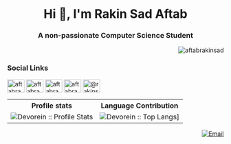 <h1 align="center" >Hi 👋, I'm Rakin Sad Aftab</h1>
<h3 align="center">A non-passionate Computer Science Student</h3>

<p align="right"> <img src="https://komarev.com/ghpvc/?username=aftabrakinsad&label=Profile%20views&color=blue&style=flat" alt="aftabrakinsad" /> </p>

<h3 align="left">Social Links</h3>
<p align="left">
<a href="https://twitter.com/aftabrakinsad" target="blank"><img align="center" src="https://raw.githubusercontent.com/rahuldkjain/github-profile-readme-generator/master/src/images/icons/Social/twitter.svg" alt="aftabrakinsad" height="30" width="40" /></a>
<a href="https://fb.com/aftabrakinsad" target="blank"><img align="center" src="https://raw.githubusercontent.com/rahuldkjain/github-profile-readme-generator/master/src/images/icons/Social/facebook.svg" alt="aftabrakinsad" height="30" width="40" /></a>
<a href="https://instagram.com/aftabrakinsad" target="blank"><img align="center" src="https://raw.githubusercontent.com/rahuldkjain/github-profile-readme-generator/master/src/images/icons/Social/instagram.svg" alt="aftabrakinsad" height="30" width="40" /></a>
<a href="https://linkedin.com/in/aftabrakinsad" target="blank"><img align="center" src="https://raw.githubusercontent.com/rahuldkjain/github-profile-readme-generator/master/src/images/icons/Social/linked-in-alt.svg" alt="aftabrakinsad" height="30" width="40" /></a>
<a href="https://medium.com/@rakinsadaftab" target="blank"><img align="center" src="https://raw.githubusercontent.com/rahuldkjain/github-profile-readme-generator/master/src/images/icons/Social/medium.svg" alt="@rakinsadaftab" height="30" width="40" /></a>

<p align="center">
<table>
  <tr>
    <th>Profile stats</th>
    <th>Language Contribution</th>
  </tr>
  <tr>
    <td><img alt="Devorein :: Profile Stats" src="https://github-readme-stats.vercel.app/api?username=aftabrakinsad&show_icons=true&theme=dark" alt="aftabrakinsad" /></td>
    <td><img alt="Devorein :: Top Langs]" src="https://github-readme-stats.vercel.app/api/top-langs?username=aftabrakinsad&show_icons=true&locale=en&layout=compact&theme=dark"></td>
  </tr>
</table>
</p>

<p align="right">
<a href="mailto:rakinsadaftab@gmail.com"><img alt="Email" src="https://img.shields.io/badge/Gmail-rakinsadaftab@gmail.com-red?style=flat&logo=gmail&color=blue&theme=blue"></a>
</p>
